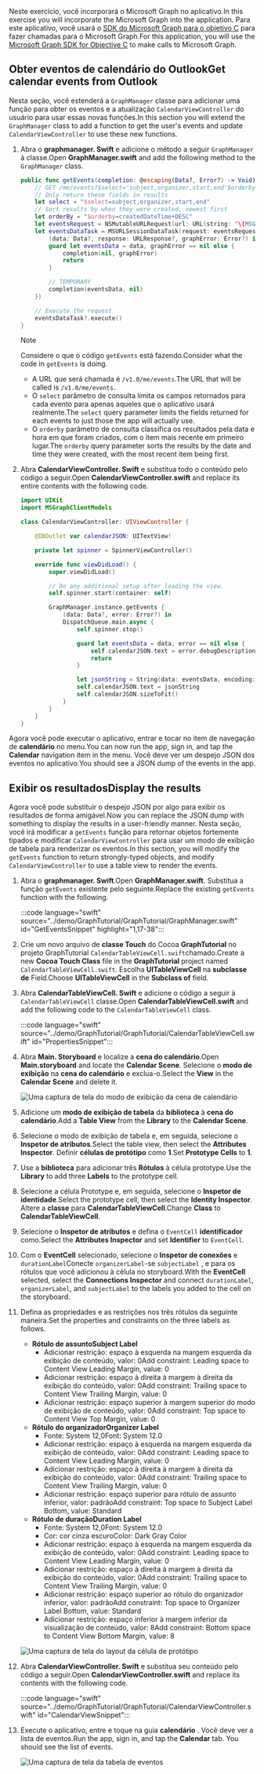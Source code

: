 <!-- markdownlint-disable MD002 MD041 -->

<span data-ttu-id="2908b-101">Neste exercício, você incorporará o Microsoft Graph no aplicativo.</span><span class="sxs-lookup"><span data-stu-id="2908b-101">In this exercise you will incorporate the Microsoft Graph into the application.</span></span> <span data-ttu-id="2908b-102">Para este aplicativo, você usará o [SDK do Microsoft Graph para o objetivo C](https://github.com/microsoftgraph/msgraph-sdk-objc) para fazer chamadas para o Microsoft Graph.</span><span class="sxs-lookup"><span data-stu-id="2908b-102">For this application, you will use the [Microsoft Graph SDK for Objective C](https://github.com/microsoftgraph/msgraph-sdk-objc) to make calls to Microsoft Graph.</span></span>

## <a name="get-calendar-events-from-outlook"></a><span data-ttu-id="2908b-103">Obter eventos de calendário do Outlook</span><span class="sxs-lookup"><span data-stu-id="2908b-103">Get calendar events from Outlook</span></span>

<span data-ttu-id="2908b-104">Nesta seção, você estenderá a `GraphManager` classe para adicionar uma função para obter os eventos e a atualização `CalendarViewController` do usuário para usar essas novas funções.</span><span class="sxs-lookup"><span data-stu-id="2908b-104">In this section you will extend the `GraphManager` class to add a function to get the user's events and update `CalendarViewController` to use these new functions.</span></span>

1. <span data-ttu-id="2908b-105">Abra o **graphmanager. Swift** e adicione o método a seguir `GraphManager` à classe.</span><span class="sxs-lookup"><span data-stu-id="2908b-105">Open **GraphManager.swift** and add the following method to the `GraphManager` class.</span></span>

    ```Swift
    public func getEvents(completion: @escaping(Data?, Error?) -> Void) {
        // GET /me/events?$select='subject,organizer,start,end'$orderby=createdDateTime DESC
        // Only return these fields in results
        let select = "$select=subject,organizer,start,end"
        // Sort results by when they were created, newest first
        let orderBy = "$orderby=createdDateTime+DESC"
        let eventsRequest = NSMutableURLRequest(url: URL(string: "\(MSGraphBaseURL)/me/events?\(select)&\(orderBy)")!)
        let eventsDataTask = MSURLSessionDataTask(request: eventsRequest, client: self.client, completion: {
            (data: Data?, response: URLResponse?, graphError: Error?) in
            guard let eventsData = data, graphError == nil else {
                completion(nil, graphError)
                return
            }

            // TEMPORARY
            completion(eventsData, nil)
        })

        // Execute the request
        eventsDataTask?.execute()
    }
    ```

    > [!NOTE]
    > <span data-ttu-id="2908b-106">Considere o que o código `getEvents` está fazendo.</span><span class="sxs-lookup"><span data-stu-id="2908b-106">Consider what the code in `getEvents` is doing.</span></span>
    >
    > - <span data-ttu-id="2908b-107">A URL que será chamada é `/v1.0/me/events`.</span><span class="sxs-lookup"><span data-stu-id="2908b-107">The URL that will be called is `/v1.0/me/events`.</span></span>
    > - <span data-ttu-id="2908b-108">O `select` parâmetro de consulta limita os campos retornados para cada evento para apenas aqueles que o aplicativo usará realmente.</span><span class="sxs-lookup"><span data-stu-id="2908b-108">The `select` query parameter limits the fields returned for each events to just those the app will actually use.</span></span>
    > - <span data-ttu-id="2908b-109">O `orderby` parâmetro de consulta classifica os resultados pela data e hora em que foram criados, com o item mais recente em primeiro lugar.</span><span class="sxs-lookup"><span data-stu-id="2908b-109">The `orderby` query parameter sorts the results by the date and time they were created, with the most recent item being first.</span></span>

1. <span data-ttu-id="2908b-110">Abra **CalendarViewController. Swift** e substitua todo o conteúdo pelo código a seguir.</span><span class="sxs-lookup"><span data-stu-id="2908b-110">Open **CalendarViewController.swift** and replace its entire contents with the following code.</span></span>

    ```Swift
    import UIKit
    import MSGraphClientModels

    class CalendarViewController: UIViewController {

        @IBOutlet var calendarJSON: UITextView!

        private let spinner = SpinnerViewController()

        override func viewDidLoad() {
            super.viewDidLoad()

            // Do any additional setup after loading the view.
            self.spinner.start(container: self)

            GraphManager.instance.getEvents {
                (data: Data?, error: Error?) in
                DispatchQueue.main.async {
                    self.spinner.stop()

                    guard let eventsData = data, error == nil else {
                        self.calendarJSON.text = error.debugDescription
                        return
                    }

                    let jsonString = String(data: eventsData, encoding: .utf8)
                    self.calendarJSON.text = jsonString
                    self.calendarJSON.sizeToFit()
                }
            }
        }
    }
    ```

<span data-ttu-id="2908b-111">Agora você pode executar o aplicativo, entrar e tocar no item de navegação de **calendário** no menu.</span><span class="sxs-lookup"><span data-stu-id="2908b-111">You can now run the app, sign in, and tap the **Calendar** navigation item in the menu.</span></span> <span data-ttu-id="2908b-112">Você deve ver um despejo JSON dos eventos no aplicativo.</span><span class="sxs-lookup"><span data-stu-id="2908b-112">You should see a JSON dump of the events in the app.</span></span>

## <a name="display-the-results"></a><span data-ttu-id="2908b-113">Exibir os resultados</span><span class="sxs-lookup"><span data-stu-id="2908b-113">Display the results</span></span>

<span data-ttu-id="2908b-114">Agora você pode substituir o despejo JSON por algo para exibir os resultados de forma amigável.</span><span class="sxs-lookup"><span data-stu-id="2908b-114">Now you can replace the JSON dump with something to display the results in a user-friendly manner.</span></span> <span data-ttu-id="2908b-115">Nesta seção, você irá modificar a `getEvents` função para retornar objetos fortemente tipados e modificar `CalendarViewController` para usar um modo de exibição de tabela para renderizar os eventos.</span><span class="sxs-lookup"><span data-stu-id="2908b-115">In this section, you will modify the `getEvents` function to return strongly-typed objects, and modify `CalendarViewController` to use a table view to render the events.</span></span>

1. <span data-ttu-id="2908b-116">Abra o **graphmanager. Swift**.</span><span class="sxs-lookup"><span data-stu-id="2908b-116">Open **GraphManager.swift**.</span></span> <span data-ttu-id="2908b-117">Substitua a função `getEvents` existente pelo seguinte.</span><span class="sxs-lookup"><span data-stu-id="2908b-117">Replace the existing `getEvents` function with the following.</span></span>

    :::code language="swift" source="../demo/GraphTutorial/GraphTutorial/GraphManager.swift" id="GetEventsSnippet" highlight="1,17-38":::

1. <span data-ttu-id="2908b-118">Crie um novo arquivo de **classe Touch** do Cocoa **GraphTutorial** no projeto GraphTutorial `CalendarTableViewCell.swift`chamado.</span><span class="sxs-lookup"><span data-stu-id="2908b-118">Create a new **Cocoa Touch Class** file in the **GraphTutorial** project named `CalendarTableViewCell.swift`.</span></span> <span data-ttu-id="2908b-119">Escolha **UITableViewCell** na **subclasse de** Field.</span><span class="sxs-lookup"><span data-stu-id="2908b-119">Choose **UITableViewCell** in the **Subclass of** field.</span></span>

1. <span data-ttu-id="2908b-120">Abra **CalendarTableViewCell. Swift** e adicione o código a seguir à `CalendarTableViewCell` classe.</span><span class="sxs-lookup"><span data-stu-id="2908b-120">Open **CalendarTableViewCell.swift** and add the following code to the `CalendarTableViewCell` class.</span></span>

    :::code language="swift" source="../demo/GraphTutorial/GraphTutorial/CalendarTableViewCell.swift" id="PropertiesSnippet":::

1. <span data-ttu-id="2908b-121">Abra **Main. Storyboard** e localize a **cena do calendário**.</span><span class="sxs-lookup"><span data-stu-id="2908b-121">Open **Main.storyboard** and locate the **Calendar Scene**.</span></span> <span data-ttu-id="2908b-122">Selecione o **modo de exibição** na **cena do calendário** e exclua-o.</span><span class="sxs-lookup"><span data-stu-id="2908b-122">Select the **View** in the **Calendar Scene** and delete it.</span></span>

    ![Uma captura de tela do modo de exibição da cena de calendário](./images/view-in-calendar-scene.png)

1. <span data-ttu-id="2908b-124">Adicione um **modo de exibição de tabela** da **biblioteca** à **cena do calendário**.</span><span class="sxs-lookup"><span data-stu-id="2908b-124">Add a **Table View** from the **Library** to the **Calendar Scene**.</span></span>
1. <span data-ttu-id="2908b-125">Selecione o modo de exibição de tabela e, em seguida, selecione o **Inspetor de atributos**.</span><span class="sxs-lookup"><span data-stu-id="2908b-125">Select the table view, then select the **Attributes Inspector**.</span></span> <span data-ttu-id="2908b-126">Definir **células de protótipo** como **1**.</span><span class="sxs-lookup"><span data-stu-id="2908b-126">Set **Prototype Cells** to **1**.</span></span>
1. <span data-ttu-id="2908b-127">Use a **biblioteca** para adicionar três **Rótulos** à célula prototype.</span><span class="sxs-lookup"><span data-stu-id="2908b-127">Use the **Library** to add three **Labels** to the prototype cell.</span></span>
1. <span data-ttu-id="2908b-128">Selecione a célula Prototype e, em seguida, selecione o **Inspetor de identidade**.</span><span class="sxs-lookup"><span data-stu-id="2908b-128">Select the prototype cell, then select the **Identity Inspector**.</span></span> <span data-ttu-id="2908b-129">Altere a **classe** para **CalendarTableViewCell**.</span><span class="sxs-lookup"><span data-stu-id="2908b-129">Change **Class** to **CalendarTableViewCell**.</span></span>
1. <span data-ttu-id="2908b-130">Selecione o **Inspetor de atributos** e defina o `EventCell` **identificador** como.</span><span class="sxs-lookup"><span data-stu-id="2908b-130">Select the **Attributes Inspector** and set **Identifier** to `EventCell`.</span></span>
1. <span data-ttu-id="2908b-131">Com o **EventCell** selecionado, selecione o **Inspetor de conexões** e `durationLabel`Conecte `organizerLabel`-se `subjectLabel` , e para os rótulos que você adicionou à célula no storyboard.</span><span class="sxs-lookup"><span data-stu-id="2908b-131">With the **EventCell** selected, select the **Connections Inspector** and connect `durationLabel`, `organizerLabel`, and `subjectLabel` to the labels you added to the cell on the storyboard.</span></span>
1. <span data-ttu-id="2908b-132">Defina as propriedades e as restrições nos três rótulos da seguinte maneira.</span><span class="sxs-lookup"><span data-stu-id="2908b-132">Set the properties and constraints on the three labels as follows.</span></span>

    - <span data-ttu-id="2908b-133">**Rótulo de assunto**</span><span class="sxs-lookup"><span data-stu-id="2908b-133">**Subject Label**</span></span>
        - <span data-ttu-id="2908b-134">Adicionar restrição: espaço à esquerda na margem esquerda da exibição de conteúdo, valor: 0</span><span class="sxs-lookup"><span data-stu-id="2908b-134">Add constraint: Leading space to Content View Leading Margin, value: 0</span></span>
        - <span data-ttu-id="2908b-135">Adicionar restrição: espaço à direita à margem à direita da exibição do conteúdo, valor: 0</span><span class="sxs-lookup"><span data-stu-id="2908b-135">Add constraint: Trailing space to Content View Trailing Margin, value: 0</span></span>
        - <span data-ttu-id="2908b-136">Adicionar restrição: espaço superior à margem superior do modo de exibição de conteúdo, valor: 0</span><span class="sxs-lookup"><span data-stu-id="2908b-136">Add constraint: Top space to Content View Top Margin, value: 0</span></span>
    - <span data-ttu-id="2908b-137">**Rótulo do organizador**</span><span class="sxs-lookup"><span data-stu-id="2908b-137">**Organizer Label**</span></span>
        - <span data-ttu-id="2908b-138">Fonte: System 12,0</span><span class="sxs-lookup"><span data-stu-id="2908b-138">Font: System 12.0</span></span>
        - <span data-ttu-id="2908b-139">Adicionar restrição: espaço à esquerda na margem esquerda da exibição de conteúdo, valor: 0</span><span class="sxs-lookup"><span data-stu-id="2908b-139">Add constraint: Leading space to Content View Leading Margin, value: 0</span></span>
        - <span data-ttu-id="2908b-140">Adicionar restrição: espaço à direita à margem à direita da exibição do conteúdo, valor: 0</span><span class="sxs-lookup"><span data-stu-id="2908b-140">Add constraint: Trailing space to Content View Trailing Margin, value: 0</span></span>
        - <span data-ttu-id="2908b-141">Adicionar restrição: espaço superior para rótulo de assunto inferior, valor: padrão</span><span class="sxs-lookup"><span data-stu-id="2908b-141">Add constraint: Top space to Subject Label Bottom, value: Standard</span></span>
    - <span data-ttu-id="2908b-142">**Rótulo de duração**</span><span class="sxs-lookup"><span data-stu-id="2908b-142">**Duration Label**</span></span>
        - <span data-ttu-id="2908b-143">Fonte: System 12,0</span><span class="sxs-lookup"><span data-stu-id="2908b-143">Font: System 12.0</span></span>
        - <span data-ttu-id="2908b-144">Cor: cor cinza escuro</span><span class="sxs-lookup"><span data-stu-id="2908b-144">Color: Dark Gray Color</span></span>
        - <span data-ttu-id="2908b-145">Adicionar restrição: espaço à esquerda na margem esquerda da exibição de conteúdo, valor: 0</span><span class="sxs-lookup"><span data-stu-id="2908b-145">Add constraint: Leading space to Content View Leading Margin, value: 0</span></span>
        - <span data-ttu-id="2908b-146">Adicionar restrição: espaço à direita à margem à direita da exibição do conteúdo, valor: 0</span><span class="sxs-lookup"><span data-stu-id="2908b-146">Add constraint: Trailing space to Content View Trailing Margin, value: 0</span></span>
        - <span data-ttu-id="2908b-147">Adicionar restrição: espaço superior ao rótulo do organizador inferior, valor: padrão</span><span class="sxs-lookup"><span data-stu-id="2908b-147">Add constraint: Top space to Organizer Label Bottom, value: Standard</span></span>
        - <span data-ttu-id="2908b-148">Adicionar restrição: espaço inferior à margem inferior da visualização de conteúdo, valor: 8</span><span class="sxs-lookup"><span data-stu-id="2908b-148">Add constraint: Bottom space to Content View Bottom Margin, value: 8</span></span>

    ![Uma captura de tela do layout da célula de protótipo](./images/prototype-cell-layout.png)

1. <span data-ttu-id="2908b-150">Abra **CalendarViewController. Swift** e substitua seu conteúdo pelo código a seguir.</span><span class="sxs-lookup"><span data-stu-id="2908b-150">Open **CalendarViewController.swift** and replace its contents with the following code.</span></span>

    :::code language="swift" source="../demo/GraphTutorial/GraphTutorial/CalendarViewController.swift" id="CalendarViewSnippet":::

1. <span data-ttu-id="2908b-151">Execute o aplicativo, entre e toque na guia **calendário** . Você deve ver a lista de eventos.</span><span class="sxs-lookup"><span data-stu-id="2908b-151">Run the app, sign in, and tap the **Calendar** tab. You should see the list of events.</span></span>

    ![Uma captura de tela da tabela de eventos](./images/calendar-list.png)
